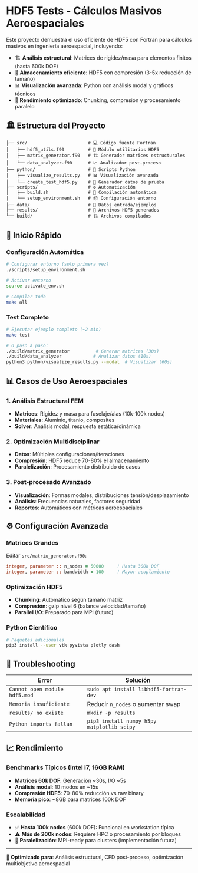 # HDF5 Tests - Cálculos Masivos Aeroespaciales

Este proyecto demuestra el uso eficiente de HDF5 con Fortran para cálculos masivos en ingeniería aeroespacial, incluyendo:

- 🏗️ **Análisis estructural**: Matrices de rigidez/masa para elementos finitos (hasta 600k DOF)
- 💾 **Almacenamiento eficiente**: HDF5 con compresión (3-5x reducción de tamaño)
- 📊 **Visualización avanzada**: Python con análisis modal y gráficos técnicos
- 🚀 **Rendimiento optimizado**: Chunking, compresión y procesamiento paralelo

## 🏛️ Estructura del Proyecto

```text
├── src/                       # 💻 Código fuente Fortran
│   ├── hdf5_utils.f90         # 🔧 Módulo utilitarios HDF5
│   ├── matrix_generator.f90   # 🏗️ Generador matrices estructurales
│   └── data_analyzer.f90      # 📈 Analizador post-proceso
├── python/                    # 🐍 Scripts Python
│   ├── visualize_results.py   # 📊 Visualización avanzada
│   └── create_test_hdf5.py    # 🧪 Generador datos de prueba
├── scripts/                   # ⚙️ Automatización
│   ├── build.sh               # 🔨 Compilación automática
│   └── setup_environment.sh   # 📦 Configuración entorno
├── data/                      # 📁 Datos entrada/ejemplos
├── results/                   # 💾 Archivos HDF5 generados
└── build/                     # 🏗️ Archivos compilados
```

## 🚀 Inicio Rápido

### Configuración Automática

```bash
# Configurar entorno (solo primera vez)
./scripts/setup_environment.sh

# Activar entorno
source activate_env.sh

# Compilar todo
make all
```

### Test Completo

```bash
# Ejecutar ejemplo completo (~2 min)
make test

# O paso a paso:
./build/matrix_generator          # Generar matrices (30s)
./build/data_analyzer            # Analizar datos (10s)
python3 python/visualize_results.py --modal  # Visualizar (60s)
```

## 📊 Casos de Uso Aeroespaciales

### 1. Análisis Estructural FEM

- **Matrices**: Rigidez y masa para fuselaje/alas (10k-100k nodos)
- **Materiales**: Aluminio, titanio, composites
- **Solver**: Análisis modal, respuesta estática/dinámica

### 2. Optimización Multidisciplinar

- **Datos**: Múltiples configuraciones/iteraciones
- **Compresión**: HDF5 reduce 70-80% el almacenamiento
- **Paralelización**: Procesamiento distribuido de casos

### 3. Post-procesado Avanzado

- **Visualización**: Formas modales, distribuciones tensión/desplazamiento
- **Análisis**: Frecuencias naturales, factores seguridad
- **Reportes**: Automáticos con métricas aeroespaciales

## ⚙️ Configuración Avanzada

### Matrices Grandes

Editar `src/matrix_generator.f90`:

```fortran
integer, parameter :: n_nodes = 50000     ! Hasta 300k DOF
integer, parameter :: bandwidth = 100     ! Mayor acoplamiento
```

### Optimización HDF5

- **Chunking**: Automático según tamaño matriz
- **Compresión**: gzip nivel 6 (balance velocidad/tamaño)
- **Parallel I/O**: Preparado para MPI (futuro)

### Python Científico

```bash
# Paquetes adicionales
pip3 install --user vtk pyvista plotly dash
```

## 🔧 Troubleshooting

| Error | Solución |
|-------|----------|
| `Cannot open module hdf5.mod` | `sudo apt install libhdf5-fortran-dev` |
| `Memoria insuficiente` | Reducir `n_nodes` o aumentar swap |
| `results/ no existe` | `mkdir -p results` |
| `Python imports fallan` | `pip3 install numpy h5py matplotlib scipy` |

## 📈 Rendimiento

### Benchmarks Típicos (Intel i7, 16GB RAM)

- **Matrices 60k DOF**: Generación ~30s, I/O ~5s
- **Análisis modal**: 10 modos en ~15s
- **Compresión HDF5**: 70-80% reducción vs raw binary
- **Memoria pico**: ~8GB para matrices 100k DOF

### Escalabilidad

- ✅ **Hasta 100k nodos** (600k DOF): Funcional en workstation típica
- ⚠️ **Más de 200k nodos**: Requiere HPC o procesamiento por bloques
- 🚀 **Paralelización**: MPI-ready para clusters (implementación futura)

---

**🎯 Optimizado para**: Análisis estructural, CFD post-proceso, optimización multiobjetivo aeroespacial
